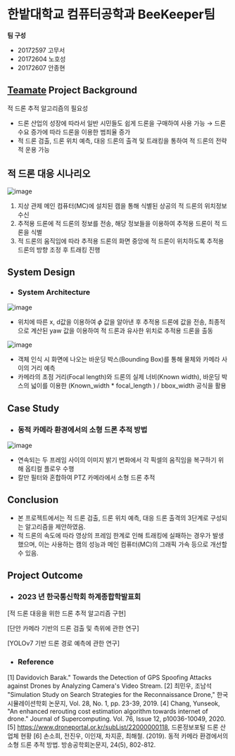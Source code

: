 # 한밭대학교 컴퓨터공학과 BeeKeeper팀

**팀 구성**
- 20172597 고무서 
- 20172604 노호성
- 20172607 안종현

## <u>Teamate</u> Project Background
 적 드론 추적 알고리즘의 필요성
  - 드론 산업의 성장에 따라서 일반 시민들도 쉽게 드론을 구매하여 사용 가능 → 드론 수요 증가에 따라 드론을 이용한 범죄율 증가
  - 적 드론 검출, 드론 위치 예측, 대응 드론의 출격 및 트래킹을 통하여 적 드론의 전략적 운용 가능 

## 적 드론 대응 시나리오
![image](https://github.com/HBNU-SWUNIV/come-capstone23-beekeeper/assets/127067204/94d1110a-f198-4abb-9994-fc6588ff0f01)
1. 지상 관제 메인 컴퓨터(MC)에 설치된 캠을 통해 식별된 상공의 적 드론의 위치정보 수신
2. 추적용 드론에 적 드론의 정보를 전송, 해당 정보들을 이용하여 추적용 드론이 적 드론을 식별
3. 적 드론의 움직임에 따라 추적용 드론의 화면 중앙에 적 드론이 위치하도록 추적용 드론의 방향 조정 후 트래킹 진행 

## System Design
  - ### System Architecture
![image](https://github.com/HBNU-SWUNIV/come-capstone23-beekeeper/assets/127067204/fed5f702-a33c-46c6-973b-e24aceafdfbb)
  
  - 위치에 따른 x, d값을 이용하여 𝜙 값을 알아낸 후 추적용 드론에 값을 전송, 최종적으로 계산된 yaw 값을 이용하여 적 드론과 유사한 위치로 추적용 드론을 출동
    
![image](https://github.com/HBNU-SWUNIV/come-capstone23-beekeeper/assets/127067204/bfcf55e4-cc8f-46a0-afcc-5fd6d49afff5)


  - 객체 인식 시 화면에 나오는 바운딩 박스(Bounding Box)를 통해 물체와 카메라 사이의 거리 예측
  - 카메라의 초점 거리(Focal length)와 드론의 실제 너비(Known width), 바운딩 박스의 넓이를 이용한 (Known_width * focal_length ) / bbox_width 공식을 활용


## Case Study
  - ### 동적 카메라 환경에서의 소형 드론 추적 방법
 ![image](https://github.com/HBNU-SWUNIV/come-capstone23-beekeeper/assets/127067204/6b306e21-8529-4424-8b36-0931701bbc52)

  - 연속되는 두 프레임 사이의 이미지 밝기 변화에서 각 픽셀의 움직임을 복구하기 위해 옵티컬 플로우 수행 
  - 칼만 필터와 혼합하여 PTZ 카메라에서 소형 드론 추적
    
## Conclusion
  -  본 프로젝트에서는 적 드론 검출, 드론 위치 예측, 대응 드론 출격의 3단계로 구성되는 알고리즘을 제안하였음. 
  -  적 드론의 속도에 따라 영상의 프레임 한계로 인해 트래킹에 실패하는 경우가 발생했으며, 이는 사용하는 캠의 성능과 메인 컴퓨터(MC)의 그래픽 가속 등으로 개선할 수 있음.
  
## Project Outcome
- ### 2023 년 한국통신학회 하계종합학발표회
[적 드론 대응을 위한 드론 추적 알고리즘 구현]

[단안 카메라 기반의 드론 검출 및 측위에 관한 연구]

[YOLOv7 기반 드론 경로 예측에 관한 연구]

- ### Reference
[1] Davidovich Barak." Towards the Detection of GPS Spoofing Attacks against Drones by Analyzing Camera's Video Stream.
[2] 최민우, 조남석 "Simulation Study on Search Strategies for the Reconnaissance Drone," 한국시뮬레이션학회 논문지, Vol. 28, No. 1, pp. 
23-39, 2019.
[4] Chang, Yunseok, "An enhanced rerouting cost estimation algorithm towards internet of drone." Journal of Supercomputing. Vol. 76, 
Issue 12, p10036-10049, 2020.
[5] https://www.droneportal.or.kr/subList/22000000118, 드론정보포털 드론 산업체 현황
[6] 손소희, 전진우, 이인재, 차지훈, 최해철. (2019). 동적 카메라 환경에서의 소형 드론 추적 방법. 방송공학회논문지, 24(5), 802-812.

